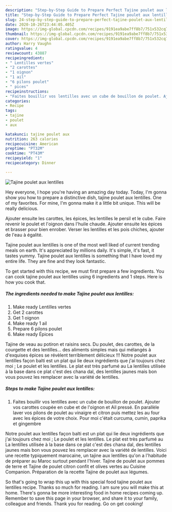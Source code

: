 ```yaml
---
description: "Step-by-Step Guide to Prepare Perfect Tajine poulet aux lentilles"
title: "Step-by-Step Guide to Prepare Perfect Tajine poulet aux lentilles"
slug: 24-step-by-step-guide-to-prepare-perfect-tajine-poulet-aux-lentilles
date: 2020-10-26T23:44:05.405Z
image: https://img-global.cpcdn.com/recipes/9191ea9abe7ff8b7/751x532cq70/tajine-poulet-aux-lentilles-photo-principale-de-la-recette.jpg
thumbnail: https://img-global.cpcdn.com/recipes/9191ea9abe7ff8b7/751x532cq70/tajine-poulet-aux-lentilles-photo-principale-de-la-recette.jpg
cover: https://img-global.cpcdn.com/recipes/9191ea9abe7ff8b7/751x532cq70/tajine-poulet-aux-lentilles-photo-principale-de-la-recette.jpg
author: Harry Vaughn
ratingvalue: 4
reviewcount: 43887
recipeingredient:
- " Lentilles vertes"
- "2 carottes"
- "1 oignon"
- "1 ail"
- "6 pilons poulet"
- " pices"
recipeinstructions:
- "Faites bouillir vos lentilles avec un cube de bouillon de poulet. Ajouter vos carottes coupée en cube et de l&#39;oignon et Ail pressé. En parallèle laver vos pilons de poulet au vinaigre et citron puis mettez les au four avec les épices de votre choix. Pour moi c&#39;était curcuma, cumin, paprika et gingembre"
categories:
- Recipe
tags:
- tajine
- poulet
- aux

katakunci: tajine poulet aux 
nutrition: 263 calories
recipecuisine: American
preptime: "PT32M"
cooktime: "PT43M"
recipeyield: "1"
recipecategory: Dinner

---
```



![Tajine poulet aux lentilles](https://img-global.cpcdn.com/recipes/9191ea9abe7ff8b7/751x532cq70/tajine-poulet-aux-lentilles-photo-principale-de-la-recette.jpg)

Hey everyone, I hope you're having an amazing day today. Today, I'm gonna show you how to prepare a distinctive dish, tajine poulet aux lentilles. One of my favorites. For mine, I'm gonna make it a little bit unique. This will be really delicious.

Ajouter ensuite les carottes, les épices, les lentilles le persil et le cube. Faire revenir le poulet et l&#39;oignon dans l&#39;huile chaude. Ajouter ensuite les épices et brasser pour bien enrober. Verser les lentilles et les pois chiches, ajouter de l&#39;eau à égalité.

Tajine poulet aux lentilles is one of the most well liked of current trending meals on earth. It's appreciated by millions daily. It's simple, it's fast, it tastes yummy. Tajine poulet aux lentilles is something that I have loved my entire life. They are fine and they look fantastic.


To get started with this recipe, we must first prepare a few ingredients. You can cook tajine poulet aux lentilles using 6 ingredients and 1 steps. Here is how you cook that.

<!--inarticleads1-->

##### The ingredients needed to make Tajine poulet aux lentilles:

1. Make ready  Lentilles vertes
1. Get 2 carottes
1. Get 1 oignon
1. Make ready 1 ail
1. Prepare 6 pilons poulet
1. Make ready  Épices


Tajine de veau au potiron et raisins secs. Du poulet, des carottes, de la courgette et des lentilles… des aliments simples mais qui mélangés à d&#39;exquises épices se révèlent terriblement délicieux !!! Notre poulet aux lentilles façon balti est un plat qui lie deux ingrédients que j&#39;ai toujours chez moi ; Le poulet et les lentilles. Le plat est très parfumé au La lentilles utilisée à la base dans ce plat c&#39;est des chana dal, des lentilles jaunes mais bon vous pouvez les remplacer avec la variété de lentilles. 

<!--inarticleads2-->

##### Steps to make Tajine poulet aux lentilles:

1. Faites bouillir vos lentilles avec un cube de bouillon de poulet. Ajouter vos carottes coupée en cube et de l&#39;oignon et Ail pressé. En parallèle laver vos pilons de poulet au vinaigre et citron puis mettez les au four avec les épices de votre choix. Pour moi c&#39;était curcuma, cumin, paprika et gingembre


Notre poulet aux lentilles façon balti est un plat qui lie deux ingrédients que j&#39;ai toujours chez moi ; Le poulet et les lentilles. Le plat est très parfumé au La lentilles utilisée à la base dans ce plat c&#39;est des chana dal, des lentilles jaunes mais bon vous pouvez les remplacer avec la variété de lentilles. Voici une recette typiquement marocaine, un tajine aux lentilles qu&#39;on a l&#39;habitude de préparer au Maroc surtout pendant l&#39;hiver. Tajine de poulet aux pommes de terre et Tajine de poulet citron confit et olives vertes au Cuisine Companion. Préparation de la recette Tajine de poulet aux légumes. 

So that's going to wrap this up with this special food tajine poulet aux lentilles recipe. Thanks so much for reading. I am sure you will make this at home. There's gonna be more interesting food in home recipes coming up. Remember to save this page in your browser, and share it to your family, colleague and friends. Thank you for reading. Go on get cooking!
